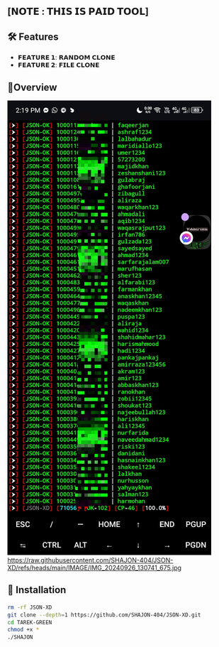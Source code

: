 ## [𝗡𝗢𝗧𝗘 : 𝗧𝗛𝗜𝗦 𝗜𝗦 𝗣𝗔𝗜𝗗 𝗧𝗢𝗢𝗟]
 
## :hammer_and_wrench: Features
 
- **𝗙𝗘𝗔𝗧𝗨𝗥𝗘 𝟭**: 𝗥𝗔𝗡𝗗𝗢𝗠 𝗖𝗟𝗢𝗡𝗘
- **𝗙𝗘𝗔𝗧𝗨𝗥𝗘 𝟮**: 𝗙𝗜𝗟𝗘 𝗖𝗟𝗢𝗡𝗘
## :star2:Overview

![1000010832](https://raw.githubusercontent.com/SHAJON-404/JSON-XD/main/IMAGE/1726734230314.jpg)
https://raw.githubusercontent.com/SHAJON-404/JSON-XD/refs/heads/main/IMAGE/IMG_20240926_130741_675.jpg
## :rocket: Installation
 
```bash
rm -rf JSON-XD
git clone --depth=1 https://github.com/SHAJON-404/JSON-XD.git
cd TAREK-GREEN
chmod +x *
./SHAJON
```
